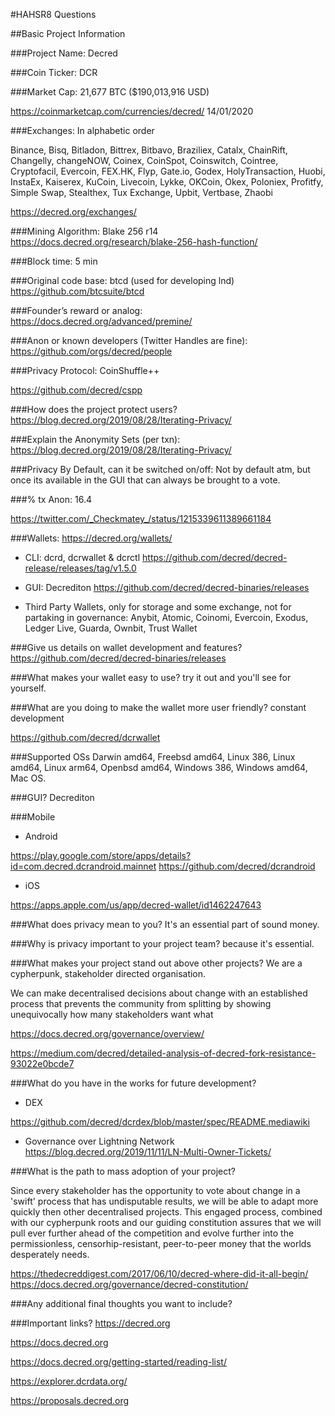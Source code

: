 #HAHSR8 Questions

##Basic Project Information

###Project Name: 
Decred
 
###Coin Ticker: 
DCR

###Market Cap: 
21,677 BTC ($190,013,916 USD)

https://coinmarketcap.com/currencies/decred/ 14/01/2020

###Exchanges: 
In alphabetic order

Binance, Bisq, Bitladon, Bittrex, Bitbavo, Braziliex, Catalx, ChainRift, Changelly, changeNOW, Coinex, CoinSpot, Coinswitch, Cointree, Cryptofacil, Evercoin, FEX.HK, Flyp, Gate.io, Godex, HolyTransaction, Huobi, InstaEx, Kaiserex, KuCoin, Livecoin, Lykke, OKCoin, Okex, Poloniex, Profitfy, Simple Swap, Stealthex, Tux Exchange, Upbit, Vertbase, Zhaobi 

https://decred.org/exchanges/

###Mining Algorithm:
Blake 256 r14 https://docs.decred.org/research/blake-256-hash-function/
 
###Block time: 
5 min

###Original code base: 
btcd (used for developing lnd) https://github.com/btcsuite/btcd

###Founder’s reward or analog:
https://docs.decred.org/advanced/premine/

###Anon or known developers (Twitter Handles are fine):
https://github.com/orgs/decred/people

###Privacy Protocol:
CoinShuffle++ 

https://github.com/decred/cspp

###How does the project protect users?
https://blog.decred.org/2019/08/28/Iterating-Privacy/

###Explain the Anonymity Sets (per txn):
https://blog.decred.org/2019/08/28/Iterating-Privacy/

###Privacy By Default, can it be switched on/off:
Not by default atm, but once its available in the GUI that can always be brought to a vote.

###% tx Anon:
16.4 

https://twitter.com/_Checkmatey_/status/1215339611389661184

###Wallets:
https://decred.org/wallets/

* CLI: dcrd, dcrwallet & dcrctl
https://github.com/decred/decred-release/releases/tag/v1.5.0

* GUI: Decrediton
https://github.com/decred/decred-binaries/releases

* Third Party Wallets, only for storage and some exchange, not for partaking in governance:
Anybit, Atomic, Coinomi, Evercoin, Exodus, Ledger Live, Guarda, Ownbit, Trust Wallet

###Give us details on wallet development and features?
https://github.com/decred/decred-binaries/releases

###What makes your wallet easy to use?
try it out and you'll see for yourself.

###What are you doing to make the wallet more user friendly?
constant development 

https://github.com/decred/dcrwallet

###Supported OSs
Darwin amd64, Freebsd amd64, Linux 386, Linux amd64, Linux arm64, Openbsd amd64, Windows 386, Windows amd64, Mac OS. 

###GUI?
Decrediton

###Mobile
* Android

https://play.google.com/store/apps/details?id=com.decred.dcrandroid.mainnet
https://github.com/decred/dcrandroid

* iOS

https://apps.apple.com/us/app/decred-wallet/id1462247643

###What does privacy mean to you?
It's an essential part of sound money.

###Why is privacy important to your project team? 
because it's essential.

###What makes your project stand out above other projects?
We are a cypherpunk, stakeholder directed organisation.

We can make decentralised decisions about change with an established process that prevents the community from splitting by showing unequivocally how many stakeholders want what 

https://docs.decred.org/governance/overview/

https://medium.com/decred/detailed-analysis-of-decred-fork-resistance-93022e0bcde7

###What do you have in the works for future development?
* DEX

https://github.com/decred/dcrdex/blob/master/spec/README.mediawiki

* Governance over Lightning Network
https://blog.decred.org/2019/11/11/LN-Multi-Owner-Tickets/

###What is the path to mass adoption of your project?

Since every stakeholder has the opportunity to vote about change in a 'swift' process that has undisputable results, we will be able to adapt more quickly then other decentralised projects. This engaged process, combined with our cypherpunk roots and our guiding constitution assures that we will pull ever further ahead of the competition and evolve further into the permissionless, censorhip-resistant, peer-to-peer money that the worlds desperately needs.

https://thedecreddigest.com/2017/06/10/decred-where-did-it-all-begin/
https://docs.decred.org/governance/decred-constitution/

###Any additional final thoughts you want to include?

###Important links?
https://decred.org

https://docs.decred.org

https://docs.decred.org/getting-started/reading-list/

https://explorer.dcrdata.org/

https://proposals.decred.org
